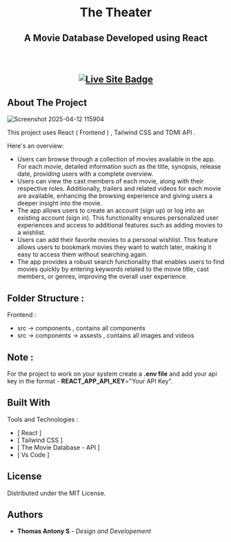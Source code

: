 <br/>
<p align="center">
 
  <h1 align="center">The Theater</h1>

  <h2 align="center">
    A Movie Database Developed using React<br>
    <br/>
    <br/>
     <p align="center">
       <a href="href="https://the-theater.vercel.app/" target="_blank">
         <img src="https://img.shields.io/badge/Live%20Site-blueviolet?style=for-the-badge&logo=vercel&logoColor=white" alt="Live Site Badge"/>
       </a>
     </p>
  </h2>
</p>



## About The Project
![Screenshot 2025-04-12 115904](https://github.com/user-attachments/assets/2e1daf85-2257-4afa-b25e-5a2b1eaa9275)



This project uses React ( Frontend ) , Tailwind CSS and TDMI API . 

Here's an overview:
* Users can browse through a collection of movies available in the app. For each movie, detailed information such as the title, synopsis, release date, providing users with a complete overview.
* Users can view the cast members of each movie, along with their respective roles. Additionally, trailers and related videos for each movie are available, enhancing the browsing experience and giving users a deeper insight into the movie.
* The app allows users to create an account (sign up) or log into an existing account (sign in). This functionality ensures personalized user experiences and access to additional features such as adding movies to a wishlist.
* Users can add their favorite movies to a personal wishlist. This feature allows users to bookmark movies they want to watch later, making it easy to access them without searching again.
* The app provides a robust search functionality that enables users to find movies quickly by entering keywords related to the movie title, cast members, or genres, improving the overall user experience.

## Folder Structure :

Frontend :
* src -> components , contains all components
* src -> components -> assests , contains all images and videos

## Note :
For the project to work on your system create a **.env file** and add your api key in the format - **REACT_APP_API_KEY**="Your API Key".


## Built With

Tools and Technologies :

* [ React ]
* [ Tailwind CSS ]
* [ The Movie Database - API ]
* [ Vs Code ]

## License

Distributed under the MIT License.

## Authors

* **Thomas Antony S**  - *Design and Developement*

